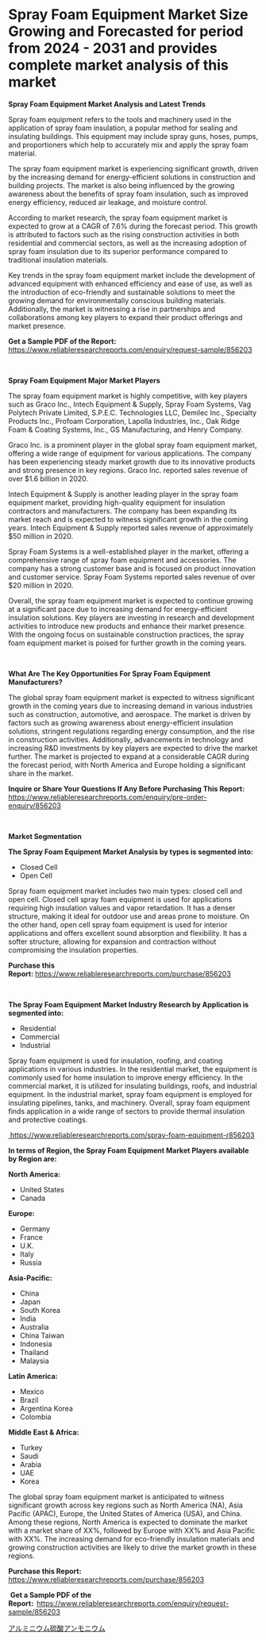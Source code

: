 <p><h1>Spray Foam Equipment Market Size Growing and Forecasted for period from 2024 - 2031 and provides complete market analysis of this market</h1></p><p><strong>Spray Foam Equipment Market Analysis and Latest Trends</strong></p>
<p><p>Spray foam equipment refers to the tools and machinery used in the application of spray foam insulation, a popular method for sealing and insulating buildings. This equipment may include spray guns, hoses, pumps, and proportioners which help to accurately mix and apply the spray foam material.</p><p>The spray foam equipment market is experiencing significant growth, driven by the increasing demand for energy-efficient solutions in construction and building projects. The market is also being influenced by the growing awareness about the benefits of spray foam insulation, such as improved energy efficiency, reduced air leakage, and moisture control.</p><p>According to market research, the spray foam equipment market is expected to grow at a CAGR of 7.6% during the forecast period. This growth is attributed to factors such as the rising construction activities in both residential and commercial sectors, as well as the increasing adoption of spray foam insulation due to its superior performance compared to traditional insulation materials.</p><p>Key trends in the spray foam equipment market include the development of advanced equipment with enhanced efficiency and ease of use, as well as the introduction of eco-friendly and sustainable solutions to meet the growing demand for environmentally conscious building materials. Additionally, the market is witnessing a rise in partnerships and collaborations among key players to expand their product offerings and market presence.</p></p>
<p><strong>Get a Sample PDF of the Report:&nbsp;</strong> <a href="https://www.reliableresearchreports.com/enquiry/request-sample/856203">https://www.reliableresearchreports.com/enquiry/request-sample/856203</a></p>
<p>&nbsp;</p>
<p><strong>Spray Foam Equipment Major Market Players</strong></p>
<p><p>The spray foam equipment market is highly competitive, with key players such as Graco Inc., Intech Equipment & Supply, Spray Foam Systems, Vag Polytech Private Limited, S.P.E.C. Technologies LLC, Demilec Inc., Specialty Products Inc., Profoam Corporation, Lapolla Industries, Inc., Oak Ridge Foam & Coating Systems, Inc., GS Manufacturing, and Henry Company.</p><p>Graco Inc. is a prominent player in the global spray foam equipment market, offering a wide range of equipment for various applications. The company has been experiencing steady market growth due to its innovative products and strong presence in key regions. Graco Inc. reported sales revenue of over $1.6 billion in 2020.</p><p>Intech Equipment & Supply is another leading player in the spray foam equipment market, providing high-quality equipment for insulation contractors and manufacturers. The company has been expanding its market reach and is expected to witness significant growth in the coming years. Intech Equipment & Supply reported sales revenue of approximately $50 million in 2020.</p><p>Spray Foam Systems is a well-established player in the market, offering a comprehensive range of spray foam equipment and accessories. The company has a strong customer base and is focused on product innovation and customer service. Spray Foam Systems reported sales revenue of over $20 million in 2020.</p><p>Overall, the spray foam equipment market is expected to continue growing at a significant pace due to increasing demand for energy-efficient insulation solutions. Key players are investing in research and development activities to introduce new products and enhance their market presence. With the ongoing focus on sustainable construction practices, the spray foam equipment market is poised for further growth in the coming years.</p></p>
<p>&nbsp;</p>
<p><strong>What Are The Key Opportunities For Spray Foam Equipment Manufacturers?</strong></p>
<p><p>The global spray foam equipment market is expected to witness significant growth in the coming years due to increasing demand in various industries such as construction, automotive, and aerospace. The market is driven by factors such as growing awareness about energy-efficient insulation solutions, stringent regulations regarding energy consumption, and the rise in construction activities. Additionally, advancements in technology and increasing R&D investments by key players are expected to drive the market further. The market is projected to expand at a considerable CAGR during the forecast period, with North America and Europe holding a significant share in the market.</p></p>
<p><strong>Inquire or Share Your Questions If Any Before Purchasing This Report:</strong> <a href="https://www.reliableresearchreports.com/enquiry/pre-order-enquiry/856203">https://www.reliableresearchreports.com/enquiry/pre-order-enquiry/856203</a></p>
<p>&nbsp;</p>
<p><strong>Market Segmentation</strong></p>
<p><strong>The Spray Foam Equipment Market Analysis by types is segmented into:</strong></p>
<p><ul><li>Closed Cell</li><li>Open Cell</li></ul></p>
<p><p>Spray foam equipment market includes two main types: closed cell and open cell. Closed cell spray foam equipment is used for applications requiring high insulation values and vapor retardation. It has a denser structure, making it ideal for outdoor use and areas prone to moisture. On the other hand, open cell spray foam equipment is used for interior applications and offers excellent sound absorption and flexibility. It has a softer structure, allowing for expansion and contraction without compromising the insulation properties.</p></p>
<p><strong>Purchase this Report:&nbsp;</strong><a href="https://www.reliableresearchreports.com/purchase/856203">https://www.reliableresearchreports.com/purchase/856203</a></p>
<p>&nbsp;</p>
<p><strong>The Spray Foam Equipment Market Industry Research by Application is segmented into:</strong></p>
<p><ul><li>Residential</li><li>Commercial</li><li>Industrial</li></ul></p>
<p><p>Spray foam equipment is used for insulation, roofing, and coating applications in various industries. In the residential market, the equipment is commonly used for home insulation to improve energy efficiency. In the commercial market, it is utilized for insulating buildings, roofs, and industrial equipment. In the industrial market, spray foam equipment is employed for insulating pipelines, tanks, and machinery. Overall, spray foam equipment finds application in a wide range of sectors to provide thermal insulation and protective coatings.</p></p>
<p><a href="https://www.reliableresearchreports.com/spray-foam-equipment-r856203">&nbsp;https://www.reliableresearchreports.com/spray-foam-equipment-r856203</a></p>
<p><strong>In terms of Region, the Spray Foam Equipment Market Players available by Region are:</strong></p>
<p>
    <p> <strong> North America: </strong>
        <ul>
            <li>United States</li>
            <li>Canada</li>
        </ul>
        </p> 
    <p> <strong> Europe: </strong>
        <ul>
            <li>Germany</li>
            <li>France</li>
            <li>U.K.</li>
            <li>Italy</li>
            <li>Russia</li>
        </ul>
        </p> 
    <p> <strong> Asia-Pacific: </strong>
        <ul>
            <li>China</li>
            <li>Japan</li>
            <li>South Korea</li>
            <li>India</li>
            <li>Australia</li>
            <li>China Taiwan</li>
            <li>Indonesia</li>
            <li>Thailand</li>
            <li>Malaysia</li>
        </ul>
        </p> 
    <p> <strong> Latin America: </strong>
        <ul>
            <li>Mexico</li>
            <li>Brazil</li>
            <li>Argentina Korea</li>
            <li>Colombia</li>
        </ul>
        </p> 
    <p> <strong> Middle East & Africa: </strong>
        <ul>
            <li>Turkey</li>
            <li>Saudi</li>
            <li>Arabia</li>
            <li>UAE</li>
            <li>Korea</li>
        </ul>
    </p>
    </p>
<p><p>The global spray foam equipment market is anticipated to witness significant growth across key regions such as North America (NA), Asia Pacific (APAC), Europe, the United States of America (USA), and China. Among these regions, North America is expected to dominate the market with a market share of XX%, followed by Europe with XX% and Asia Pacific with XX%. The increasing demand for eco-friendly insulation materials and growing construction activities are likely to drive the market growth in these regions.</p></p>
<p><strong>Purchase this Report: </strong><a href="https://www.reliableresearchreports.com/purchase/856203">https://www.reliableresearchreports.com/purchase/856203</a></p>
<p>&nbsp;<strong>Get a Sample PDF of the Report:&nbsp;&nbsp;</strong><a href="https://www.reliableresearchreports.com/enquiry/request-sample/856203">https://www.reliableresearchreports.com/enquiry/request-sample/856203</a></p>
<p><strong></strong></p>
<p><p><a href="https://medium.com/@eugenethompson65/%E3%82%A2%E3%83%AB%E3%83%9F%E3%83%8B%E3%82%A6%E3%83%A0%E3%82%A2%E3%83%B3%E3%83%A2%E3%83%8B%E3%82%A6%E3%83%A0%E7%A1%AB%E9%85%B8%E5%A1%A9%E5%B8%82%E5%A0%B4%E8%A6%8F%E6%A8%A1-%E5%B8%82%E5%A0%B4%E8%A6%8B%E9%80%9A%E3%81%97%E3%81%A8%E5%B8%82%E5%A0%B4%E4%BA%88%E6%B8%AC-2024%E5%B9%B4%E3%81%8B%E3%82%892031%E5%B9%B4-84e57ec1d64d">アルミニウム硫酸アンモニウム</a></p></p>